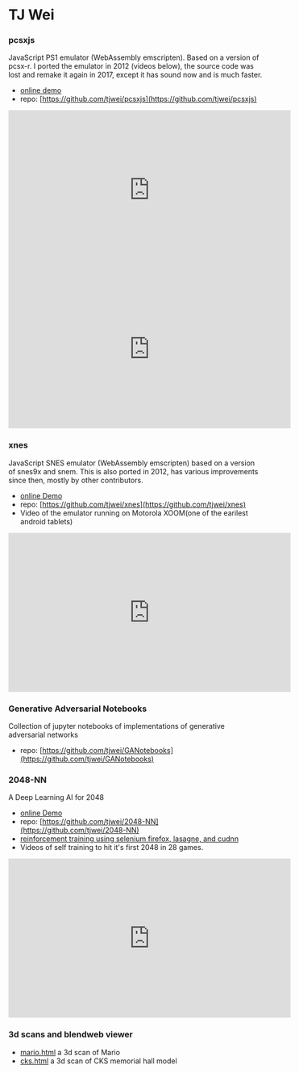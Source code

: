 # TJ Wei

### pcsxjs
JavaScript PS1 emulator (WebAssembly emscripten).
Based on a version of pcsx-r.
I ported the emulator in 2012 (videos below), the source code was lost and remake it again in 2017, except it has sound now and is much faster.


* [online demo](pcsxjs/)
* repo: [https://github.com/tjwei/pcsxjs](https://github.com/tjwei/pcsxjs)
 
<iframe width="560" height="315" src="https://www.youtube.com/embed/1VihD4iaOJM" frameborder="0" allowfullscreen></iframe>


<iframe width="560" height="315" src="https://www.youtube.com/embed/zgf7GyTDy8A" frameborder="0" allowfullscreen></iframe>



### xnes 
JavaScript SNES emulator (WebAssembly emscripten)
based on a version of snes9x and snem.
This is also ported in 2012, has various improvements since then, mostly by other contributors.


* [online Demo](xnes/)
* repo: [https://github.com/tjwei/xnes](https://github.com/tjwei/xnes)
* Video of the emulator running on Motorola XOOM(one of the earilest android tablets)


<iframe width="560" height="315" src="https://www.youtube.com/embed/PZzsPo5qs2A" frameborder="0" allowfullscreen></iframe>

### Generative Adversarial Notebooks
Collection of jupyter notebooks of implementations of generative adversarial networks


* repo: [https://github.com/tjwei/GANotebooks](https://github.com/tjwei/GANotebooks)

### 2048-NN
A Deep Learning AI for 2048 


* [online Demo](2048-NN/)
* repo: [https://github.com/tjwei/2048-NN](https://github.com/tjwei/2048-NN)
* [reinforcement training using selenium firefox, lasagne, and cudnn](https://github.com/tjwei/2048-NN/blob/master/my2048-rl-theano-n-tuple-Copy7.ipynb)
* Videos of self training to hit it's first 2048 in 28 games.

<iframe width="560" height="315" src="https://www.youtube.com/embed/gzWaJVrlNxw" frameborder="0" allowfullscreen></iframe>



###  3d scans and blendweb viewer
* [mario.html](mario.html) a 3d scan of Mario
* [cks.html](cks.html)  a 3d scan of CKS memorial hall model
